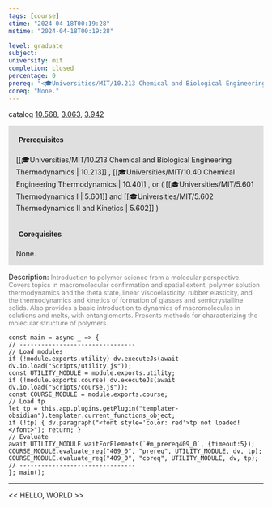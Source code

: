```yaml
---
tags: [course]
ctime: "2024-04-18T00:19:28"
mstime: "2024-04-18T00:19:28"

level: graduate
subject: 
university: mit
completion: closed
percentage: 0
prereq: "<🎓Universities/MIT/10.213 Chemical and Biological Engineering Thermodynamics> , <🎓Universities/MIT/10.40 Chemical Engineering Thermodynamics> , or ( <🎓Universities/MIT/5.601 Thermodynamics I> and <🎓Universities/MIT/5.602 Thermodynamics II and Kinetics> )"
coreq: "None."
---
```


catalog [10.568](http://student.mit.edu/catalog/m10a.html#10.568), [3.063](http://student.mit.edu/catalog/m3a.html#3.063), [3.942](http://student.mit.edu/catalog/m3b.html#3.942)

<span style="display: block; padding: 15px; background-color: rgb(100, 100, 100, 0.2);"><font id="m_prereq409_0" style="display: block; font-family: Arial, sans-serif; font-weight: bold; padding: 5px">Prerequisites</font><br><span id="prereq409_0">[[🎓Universities/MIT/10.213 Chemical and Biological Engineering Thermodynamics | 10.213]] , [[🎓Universities/MIT/10.40 Chemical Engineering Thermodynamics | 10.40]] , or ( [[🎓Universities/MIT/5.601 Thermodynamics I | 5.601]] and [[🎓Universities/MIT/5.602 Thermodynamics II and Kinetics | 5.602]] )</span></span>
<span style="display: block; padding: 15px; background-color: rgb(100, 100, 100, 0.2);"><font id="m_coreq409_0" style="display: block; font-family: Arial, sans-serif; font-weight: bold; padding: 5px">Corequisites</font><br><span id="coreq409_0">None.</span></span>

<font style="">Description:</font>
<font style="color: grey; font-size: 0.8rem;">Introduction to polymer science from a molecular perspective. Covers topics in macromolecular confirmation and spatial extent, polymer solution thermodynamics and the theta state, linear viscoelasticity, rubber elasticity, and the thermodynamics and kinetics of formation of glasses and semicrystalline solids. Also provides a basic introduction to dynamics of macromolecules in solutions and melts, with entanglements. Presents methods for characterizing the molecular structure of polymers.</font>

```dataviewjs
const main = async _ => {
// --------------------------------
// Load modules
if (!module.exports.utility) dv.executeJs(await dv.io.load("Scripts/utility.js"));
const UTILITY_MODULE = module.exports.utility;
if (!module.exports.course) dv.executeJs(await dv.io.load("Scripts/course.js"));
const COURSE_MODULE = module.exports.course;
// Load tp
let tp = this.app.plugins.getPlugin("templater-obsidian").templater.current_functions_object;
if (!tp) { dv.paragraph("<font style='color: red'>tp not loaded!</font>"); return; }
// Evaluate
await UTILITY_MODULE.waitForElements(`#m_prereq409_0`, {timeout:5});
COURSE_MODULE.evaluate_req("409_0", "prereq", UTILITY_MODULE, dv, tp);
COURSE_MODULE.evaluate_req("409_0", "coreq", UTILITY_MODULE, dv, tp);
// --------------------------------
}; main();
```

---

<< HELLO, WORLD >>
